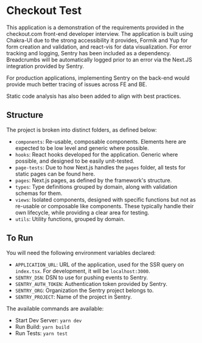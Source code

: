 # Checkout Test

This application is a demonstration of the requirements provided in the checkout.com front-end developer interview. The application is built using Chakra-UI due to the strong accessibility it provides, Formik and Yup for form creation and validation, and react-vis for data visualization. For error tracking and logging, Sentry has been included as a dependency. Breadcrumbs will be automatically logged prior to an error via the Next.JS integration provided by Sentry.

For production applications, implementing Sentry on the back-end would provide much better tracing of issues across FE and BE.

Static code analysis has also been added to align with best practices.

## Structure

The project is broken into distinct folders, as defined below:

-   `components`: Re-usable, composable components. Elements here are expected to be low level and generic where possible.
-   `hooks`: React hooks developed for the application. Generic where possible, and designed to be easily unit-tested.
-   `page-tests`: Due to how Next.js handles the `pages` folder, all tests for static pages can be found here.
-   `pages`: Next.js pages, as defined by the framework's structure.
-   `types`: Type definitions grouped by domain, along with validation schemas for them.
-   `views`: Isolated components, designed with specific functions but not as re-usable or composable like components. These typically handle their own lifecycle, while providing a clear area for testing.
-   `utils`: Utility functions, grouped by domain.

## To Run

You will need the following environment variables declared:

-   `APPLICATION_URL`: URL of the application, used for the SSR query on `index.tsx`. For development, it will be `localhost:3000`.
-   `SENTRY_DSN`: DSN to use for pushing events to Sentry.
-   `SENTRY_AUTH_TOKEN`: Authentication token provided by Sentry.
-   `SENTRY_ORG`: Organization the Sentry project belongs to.
-   `SENTRY_PROJECT`: Name of the project in Sentry.

The available commands are available:

-   Start Dev Server: `yarn dev`
-   Run Build: `yarn build`
-   Run Tests: `yarn test`
